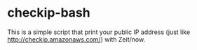 # checkip-bash
This is a simple script that print your public IP address (just like http://checkip.amazonaws.com/) with Zeit/now.

